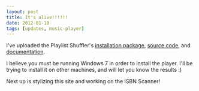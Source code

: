 ```yaml
---
layout: post
title: It's alive!!!!!!
date: 2012-01-10
tags: [updates, music-player]
---
```


I've uploaded the Playlist Shuffler's <a href="downloads/PlaylistShufflerSetup.zip">installation package</a>, <a href="downloads/PlaylistShufflerSrc.zip">source code</a>, and <a href="sandcastle/Playlist Shuffler/Index.html">documentation</a>.

<!--more-->

I believe you must be running Windows 7 in order to install the player. I'll be trying to install it on other machines, and will let you know the results :)

Next up is stylizing this site and working on the ISBN Scanner!